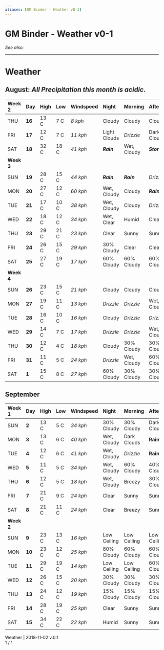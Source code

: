 ```yaml
---
aliases: [GM Binder - Weather v0-1]
---
```

# GM Binder - Weather v0-1
*See also:* 
___
<style>
/* Footer */
  .phb .pageNumber{
    color: rgba(134, 138, 141, 1);
  }
  .phb .footnote{
    color: rgba(134, 138, 141, 1);
  }
  .phb:after{ 
    content          : '';
  }

  .phb{ background : white;}
  .phb img{ display : none;}
  .phb hr+section blockquote{background : white;}
  
  .phb p~p, .phb > p:first-child, .column-break + section > p {
      text-indent: 1em;
  }
  .phb blockquote section p { 
      text-indent: 0;
  }
  
}
</style>

# Weather

<div class='wide'>

## **August**: *All Precipitation this month is acidic.*


| Week 2 | Day   | High | Low  | Windspeed | Night         | Morning | Afternoon   | Evening     | Notes       | 
|:-----|:------|:-----|:-----|:----------|:--------------|:--------|:------------|:------------|:-----------|
| THU  | **16**| 13 C | 7 C  | *8 kph*   | Cloudy        | Cloudy  | Cloudy      | Cloudy      |             | 
| FRI  | **17**| 12 C | 7 C  | *11 kph*  | Light Clouds  | *Drizzle* | Dark Clouds | ***Rain***        |             | 
| SAT  | **18**| 32 C | 18 C | *41 kph*  | ***Rain***          | Wet, Cloudy  | ***Storm***       | Dark Clouds | Rock slide! | 
|**Week 3**|
| SUN  | **19**| 28 C | 15 C | *44 kph*  | ***Rain***          | ***Rain***    | *Drizzle*     | Wet, Cloudy      | Rock slide! |
| MON  | **20**| 27 C | 12 C | *60 kph*  | Wet, Cloudy | Cloudy  | ***Rain***        | Wet, Cloudy      | Rock slide! |
| TUE  | **21**| 17 C | 10 C | *38 kph*  | Wet, Cloudy        | Cloudy  | *Drizzle*     | *Drizzle*     |             | 
| WED  | **22**| 18 C | 12 C | *34 kph*  | Wet, Clear         | Humid   | Clear       | Clear       |             | 
| THU  | **23**| 29 C | 21 C | *23 kph*  | Clear         | Sunny   | Sunny       | 30% Cloudy  |             | 
| FRI  | **24**| 26 C | 15 C | *29 kph*  | 30% Cloudy    | Clear   | Clear       | Clear | Wildfire! | 
| SAT  | **25**| 27 C | 19 C | *17 kph*  | 60% Cloudy    | 60% Cloudy | 60% Cloudy | 60% Cloudy |  | 
|**Week 4**|
| SUN  | **26**| 23 C | 15 C | *21 kph*  | Cloudy | Cloudy | Cloudy | Cloudy |  | 
| MON  | **27**| 19 C | 11 C | *13 kph*  | *Drizzle* | *Drizzle* | Wet, Cloudy | 60% Cloudy |  | 
| TUE  | **28**| 16 C | 10 C | *16 kph*  | Cloudy | *Drizzle* | *Drizzle* | Wet, Cloudy |  | 
| WED  | **29**| 14 C | 7 C  | *17 kph*  | *Drizzle* | *Drizzle* | Wet, Cloudy | Cloudy |  | 
| THU  | **30**| 12 C | 4 C  | *18 kph*  | Cloudy | 30% Cloudy | 30% Cloudy | 30% Cloudy |  | 
| FRI  | **31**| 11 C | 5 C  | *24 kph*  | *Drizzle* | Wet, Cloudy | 60% Cloudy | 60% Cloudy |  | 
| SAT  | **1**| 15 C | 8 C  | *27 kph*  | 60% Cloudy | 30% Cloudy | 30% Cloudy | 30% Cloudy |  | 

</div>

## September

<div class='wide'>

| Week 1 | Day   | High | Low  | Windspeed | Night         | Morning | Afternoon   | Evening     | Notes       | 
|:-----|:------|:-----|:-----|:----------|:--------------|:--------|:------------|:------------|:-----------|
| SUN  | **2**| 13 C | 5 C  | *34 kph*   | 30% Cloudy | 30% Cloudy | Dark Clouds | *Drizzle* |  | 
| MON  | **3**| 13 C | 6 C  | *40 kph*  |Wet, Cloudy  | Dark Clouds | **Rain** | *Drizzle* |  | 
| TUE  | **4**| 12 C | 6 C | *41 kph*  | Wet, Cloudy | *Drizzle* | **Rain** | **Fog** |  | 
| WED  | **5**| 11 C | 5 C | *34 kph*  | Wet, Cloudy | 60% Cloudy | 40% Cloudy | *Drizzle* |  | 
| THU  | **6**| 12 C | 5 C | *18 kph*  | Wet, Cloudy | Breezy | 30% Cloudy | 30% Cloudy |  | 
| FRI  | **7**| 21 C | 9 C | *24 kph*  | Clear | Sunny | Sunny | Clear |  | 
| SAT  | **8**| 21 C | 11 C | *24 kph*  | Clear | Breezy | Sunny | Breezy |  | 
|**Week 2**|
| SUN  | **9**| 23 C | 13 C | *16 kph*  | Low Ceiling | Low Ceiling | Low Ceiling | Low Ceiling |  | 
| MON  | **10**| 23 C | 12 C | *25 kph*  | 80% Cloudy | 60% Cloudy | 60% Cloudy | 80% Cloudy |  | 
| TUE  | **11**| 29 C | 19 C | *14 kph*  | Low Ceiling  | Low Ceiling | 60% Cloudy | 60% Cloudy |  | 
| WED  | **12**| 26 C | 15 C  | *20 kph*  | 30% Cloudy | 30% Cloudy | 30% Cloudy | 30% Cloudy |  | 
| THU  | **13**| 24 C | 12 C  | *19 kph*  | 15% Cloudy | 15% Cloudy | 15% Cloudy | 30% Cloudy |  | 
| FRI  | **14**| 28 C | 19 C  | *25 kph*  | Clear | Sunny | Sunny | Clear |  | 
| SAT  | **15**| 34 C | 22 C  | *22 kph*  | Humid | Sunny | Sunny | Hot | Lazy Sun! | 

</div>




<div class='footnote'>Weather | 2018-11-02 v.0.1</div>


<div class='pageNumber'>1 / 1</div>

